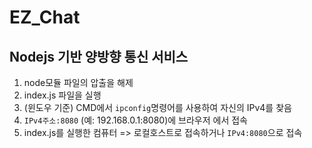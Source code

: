 # EZ_Chat
Nodejs 기반 양방향 통신 서비스
-----
1. node모듈 파일의 압출을 해제
2. index.js 파일을 실행
3. (윈도우 기준) CMD에서 `ipconfig`명령어를 사용하여 자신의 IPv4를 찾음
4. `IPv4주소:8080` (예: 192.168.0.1:8080)에 브라우저 에서 접속
5. index.js를 실행한 컴퓨터 => 로컬호스트로 접속하거나 `IPv4:8080`으로 접속
